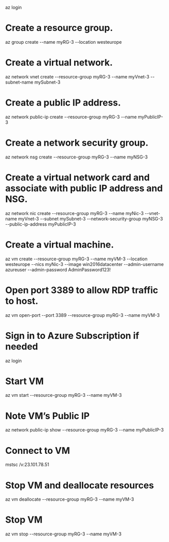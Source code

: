 az login
# Create a resource group.
az group create --name myRG-3 --location westeurope
# Create a virtual network.
az network vnet create --resource-group myRG-3 --name myVnet-3 --subnet-name mySubnet-3
# Create a public IP address.
az network public-ip create --resource-group myRG-3 --name myPublicIP-3
# Create a network security group.
az network nsg create --resource-group myRG-3 --name myNSG-3
# Create a virtual network card and associate with public IP address and NSG.
az network nic create --resource-group myRG-3 --name myNic-3 --vnet-name myVnet-3 --subnet mySubnet-3 --network-security-group myNSG-3 --public-ip-address myPublicIP-3
# Create a virtual machine.
az vm create --resource-group myRG-3 --name myVM-3 --location westeurope --nics myNic-3 --image win2016datacenter --admin-username azureuser --admin-password AdminPassword123!
# Open port 3389 to allow RDP traffic to host.
az vm open-port --port 3389 --resource-group myRG-3 --name myVM-3

# Sign in to Azure Subscription if needed
az login
# Start VM
az vm start --resource-group myRG-3 --name myVM-3
# Note VM’s Public IP
az network public-ip show --resource-group myRG-3 --name myPublicIP-3
# Connect to VM
mstsc /v:23.101.78.51
# Stop VM and deallocate resources
az vm deallocate --resource-group myRG-3 --name myVM-3
# Stop VM
az vm stop --resource-group myRG-3 --name myVM-3
